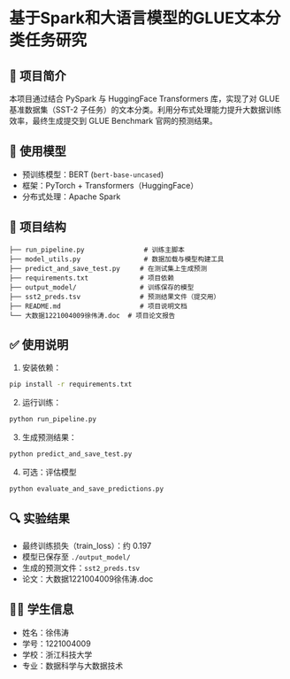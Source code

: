 # 基于Spark和大语言模型的GLUE文本分类任务研究

## 📌 项目简介

本项目通过结合 PySpark 与 HuggingFace Transformers 库，实现了对 GLUE 基准数据集（SST-2 子任务）的文本分类。利用分布式处理能力提升大数据训练效率，最终生成提交到 GLUE Benchmark 官网的预测结果。

## 🧠 使用模型

- 预训练模型：BERT (`bert-base-uncased`)
- 框架：PyTorch + Transformers（HuggingFace）
- 分布式处理：Apache Spark

## 📂 项目结构

```
├── run_pipeline.py               # 训练主脚本
├── model_utils.py                # 数据加载与模型构建工具
├── predict_and_save_test.py     # 在测试集上生成预测
├── requirements.txt             # 项目依赖
├── output_model/                # 训练保存的模型
├── sst2_preds.tsv               # 预测结果文件（提交用）
├── README.md                    # 项目说明文档
└── 大数据1221004009徐伟涛.doc  # 项目论文报告
```

## ✅ 使用说明

1. 安装依赖：
```bash
pip install -r requirements.txt
```

2. 运行训练：
```bash
python run_pipeline.py
```

3. 生成预测结果：
```bash
python predict_and_save_test.py
```

4. 可选：评估模型
```bash
python evaluate_and_save_predictions.py
```

## 🔍 实验结果

- 最终训练损失（train_loss）：约 0.197
- 模型已保存至 `./output_model/`
- 生成的预测文件：`sst2_preds.tsv`
- 论文：大数据1221004009徐伟涛.doc

## 🧑‍🎓 学生信息

- 姓名：徐伟涛  
- 学号：1221004009  
- 学校：浙江科技大学  
- 专业：数据科学与大数据技术
